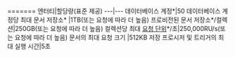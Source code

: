 =======
엔터티|할당량(표준 제공)
---|---
데이터베이스 계정*|50
데이터베이스 계정당 최대 문서 저장소* |1TB(또는 요청에 따라 더 높음)
프로비전된 문서 저장소*/컬렉션|250GB(또는 요청에 따라 더 높음)
컬렉션당 최대 [요청 단위](../articles/documentdb/documentdb-request-units.md)*/초|250,000RU/s(또는 요청에 따라 더 높음)
문서의 최대 요청 크기 |512KB
저장 프로시저 및 트리거의 최대 실행 시간|5초 

<!---HONumber=AcomDC_0413_2016-->